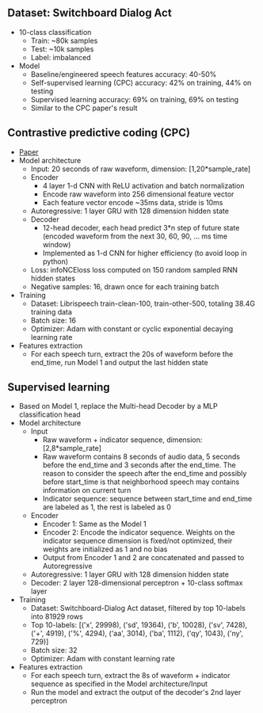 ## Dataset: Switchboard Dialog Act
- 10-class classification
    - Train: ~80k samples
    - Test: ~10k samples
    - Label: imbalanced
- Model
    - Baseline/engineered speech features accuracy: 40-50%
    - Self-supervised learning (CPC) accuracy: 42% on training, 44% on testing
    - Supervised learning accuracy: 69% on training, 69% on testing
    - Similar to the CPC paper's result

## Contrastive predictive coding (CPC)
- [Paper](https://arxiv.org/pdf/1807.03748.pdf)
- Model architecture
	- Input: 20 seconds of raw waveform, dimension: [1,20*sample_rate]
	- Encoder
		- 4 layer 1-d CNN with ReLU activation and batch normalization
		- Encode raw waveform into 256 dimensional feature vector
		- Each feature vector encode ~35ms data, stride is 10ms
	- Autoregressive: 1 layer GRU with 128 dimension hidden state
	- Decoder
		- 12-head decoder, each head predict 3*n step of future state (encoded waveform from the next 30, 60, 90, ... ms time window)
		- Implemented as 1-d CNN for higher efficiency (to avoid loop in python)
	- Loss: infoNCEloss loss computed on 150 random sampled RNN hidden states
	- Negative samples: 16, drawn once for each training batch
- Training
	- Dataset: Librispeech train-clean-100, train-other-500, totaling 38.4G training data
	- Batch size: 16
	- Optimizer: Adam with constant or cyclic exponential decaying learning rate
- Features extraction
	- For each speech turn, extract the 20s of waveform before the end_time, run Model 1 and output the last hidden state

## Supervised learning
- Based on Model 1, replace the Multi-head Decoder by a MLP classification head
- Model architecture
	- Input
		- Raw waveform + indicator sequence, dimension: [2,8*sample_rate]
		- Raw waveform contains 8 seconds of audio data, 5 seconds before the end_time and 3 seconds after the end_time. The reason to consider the speech after the end_time and possibly before start_time  is that neighborhood speech may contains information on current turn
		- Indicator sequence: sequence between start_time and end_time are labeled as 1, the rest is labeled as 0
	- Encoder
		- Encoder 1: Same as the Model 1
		- Encoder 2: Encode the indicator sequence. Weights on the indicator sequence dimension is fixed/not optimized, their weights are initialized as 1 and no bias
		- Output from Encoder 1 and 2 are concatenated and passed to Autoregressive
	- Autoregressive: 1 layer GRU with 128 dimension hidden state
	- Decoder: 2 layer 128-dimensional perceptron + 10-class softmax layer
- Training
	- Dataset: Switchboard-Dialog Act dataset, filtered by top 10-labels into 81929 rows
	- Top 10-labels: [('x', 29998), ('sd', 19364), ('b', 10028), ('sv', 7428), ('+', 4919), ('%', 4294), ('aa', 3014), ('ba', 1112), ('qy', 1043), ('ny', 729)]
	- Batch size: 32
	- Optimizer: Adam with constant learning rate
- Features extraction
	- For each speech turn, extract the 8s of waveform + indicator sequence as specified in the Model architecture/Input
	- Run the model and extract the output of the decoder's 2nd layer perceptron
	